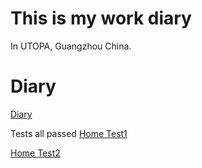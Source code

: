 # This is my work diary

In UTOPA, Guangzhou China.


# Diary
[Diary](Diary/)


Tests all passed
[Home Test1](https://gggliuye.github.io/)

[Home Test2](../)
